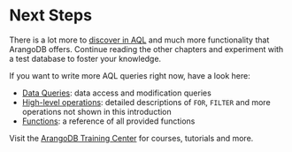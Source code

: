 Next Steps
==========

There is a lot more to [discover in AQL](../../AQL/index.html) and much more
functionality that ArangoDB offers. Continue reading the other chapters and
experiment with a test database to foster your knowledge.

If you want to write more AQL queries right now, have a look here:

- [Data Queries](../../AQL/DataQueries.html): data access and modification queries
- [High-level operations](../../AQL/Operations/index.html): detailed descriptions
  of `FOR`, `FILTER` and more operations not shown in this introduction
- [Functions](../../AQL/Functions/index.html): a reference of all provided functions

Visit the [ArangoDB Training Center](https://www.arangodb.com/arangodb-training-center/)
for courses, tutorials and more.